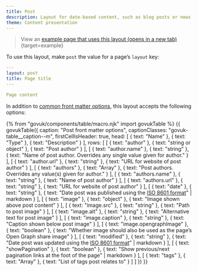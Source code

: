 ```yaml
---
title: Post
description: Layout for date-based content, such as blog posts or news items.
theme: Content presentation
---
```


> View an [example page that uses this layout (opens in a new tab)](/example/post){target=example}

To use this layout, make `post` the value for a page’s `layout` key:

```yaml
---
layout: post
title: Page title
---

Page content
```

In addition to [common front matter options](/layouts/front-matter-options), this layout accepts the following options:

{% from "govuk/components/table/macro.njk" import govukTable %}
{{ govukTable({
  caption: "Post front matter options",
  captionClasses: "govuk-table__caption--m",
  firstCellIsHeader: true,
  head: [
    { text: "Name" },
    { text: "Type" },
    { text: "Description" }
  ],
  rows: [
    [
      { text: "author" },
      { text: "string or object" },
      { text: "Post author" }
    ],
    [
      { text: "author.name" },
      { text: "string" },
      { text: "Name of post author. Overrides any single value given for author." }
    ],
    [
      { text: "author.url" },
      { text: "string" },
      { text: "URL for website of post author" }
    ],
    [
      { text: "authors" },
      { text: "Array" },
      { text: "Post authors. Overrides any value(s) given for author." }
    ],
    [
      { text: "authors.name" },
      { text: "string" },
      { text: "Name of post author" }
    ],
    [
      { text: "authors.url" },
      { text: "string" },
      { text: "URL for website of post author" }
    ],
    [
      { text: "date" },
      { text: "string" },
      { text: "Date post was published using the [ISO 8601 format](https://en.wikipedia.org/wiki/ISO_8601)" | markdown }
    ],
    [
      { text: "image" },
      { text: "object" },
      { text: "Image shown above post content" }
    ],
    [
      { text: "image.src" },
      { text: "string" },
      { text: "Path to post image" }
    ],
    [
      { text: "image.alt" },
      { text: "string" },
      { text: "Alternative text for post image" }
    ],
    [
      { text: "image.caption" },
      { text: "string" },
      { text: "Caption shown below post image" }
    ],
    [
      { text: "image.opengraphImage" },
      { text: "boolean" },
      { text: "Whether image should also be used as the page’s Open Graph share image" }
    ],
    [
      { text: "modified" },
      { text: "string" },
      { text: "Date post was updated using the [ISO 8601 format](https://en.wikipedia.org/wiki/ISO_8601)" | markdown }
    ],
    [
      { text: "showPagination" },
      { text: "boolean" },
      { text: "Show previous/next pagination links at the foot of the page" | markdown }
    ],
    [
      { text: "tags" },
      { text: "Array" },
      { text: "List of tags post relates to" }
    ]
  ]
}) }}
